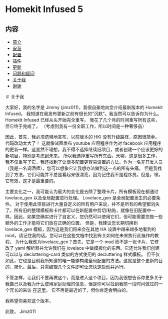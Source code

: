 # Homekit Infused 5

## 内容
- [简介](index.md)
- [安装](installation.md)
- [配置](configuration.md)
- [插件](addons.md)
- [更新](updates.md)
- [问题和疑问](issues.md)
- [关于我](about.md)
- [谢谢](thanks.md)

＃ 关于我

大家好，我的名字是 Jimmy (jimz011)，我很自豪地向您介绍最新版本的 Homekit Infused。
我知道在我发布更新之前有很长的“沉默”。我当然可以告诉你为什么。 Homekit Infused 已经从头开始完全重写。
我花了几个月的时间重写所有这些，但它终于完成了。 （考虑到我有一份全职工作，所以时间是一种奢侈品）

因此，首先，我必须遗憾地宣布，以前版本的 HKI 没有升级路径，原因很简单。代码改动太大了！
这就像试图发布 youtube 应用程序作为对 facebook 应用程序的更新一样。这显然不理想，我不得不选择继续旧项目，或者创建一个应该更好的新项目，特别是考虑到未来。
所以我选择重写所有东西，天哪，这是很多工作，我不仅重写了它，我还找到了让很多配置更容易设置的方法。作为一名非开发人员（我是一名调酒师），您可以想象它让我想办法做到这一点的所有头痛。
但是我找到了方法，它们可能并不总是看起来很漂亮，因为记住我不是程序员。但是，嘿，它有效，这才是最重要的。

主要变化之一，我可能认为最大的变化是去除了整理卡片。所有模板现在都通过 lovelace_gen 以及全局配置进行处理。 Lovelace_gen 是全局配置发生的必要条件。
对于使用此项目进行大量自定义的所有用户来说，并不是所有的希望都消失了。所有旧的整理模板和卡片都可以在新配置中剪切/粘贴，就像在旧配置中一样。因此，如果您确实进行了自定义，您仍然可以使用它们，但可能需要您做一些额外的工作才能将它们放在正确的位置。
但是，我建议您长期切换到 lovelace_gen 模板，因为这是我们将来会在其他 HA 设置中越来越多地看到的 mod，请记住我的话。您可以在这些文档中找到有关如何在未来执行此操作的教程。
为什么我改为lovelace_gen？首先，它是一个 mod 而不是一张卡片，它修改了 yaml 解析器并允许我们在 lovelace 中做模板化的东西。它还允许我们创建可以以与 decluttering-card 类似的方式使用的 decluttering 样式模板。
但不仅如此，它也是目前我所知道的唯一能够构建全局配置的方法。这就是整个更新的目的，简化。最后，只需编辑几个文件即可让您快速启动并运行。

不管怎样，让我们​​不要再做这个，而是进入这个项目，因为我很想告诉你更多关于我自己以及我为什么使用家庭助理的信息，但是你可以找到我前一段时间做过的一个冗长的采访 [在这里](https://gadget-freakz.com/interview-with-jimz011/)。
它不再是最近的了，但你肯定会明白的。

我希望你喜欢这个版本，

此致，
Jimz011
